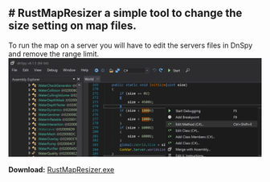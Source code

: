 <h2># RustMapResizer a simple tool to change the size setting on map files.</h2>
<p>To run the map on a server you will have to edit the servers files in DnSpy and remove the range limit.<br /><img src="https://github.com/bmgjet/RustMapResizer/raw/master/ScreenshotEdit.png" alt="" /></p>
<p><strong>Download:</strong> <a href="https://github.com/bmgjet/RustMapResizer/blob/master/bin/Release/RustMapResizer.exe" target="_blank">RustMapResizer.exe</a></p>
